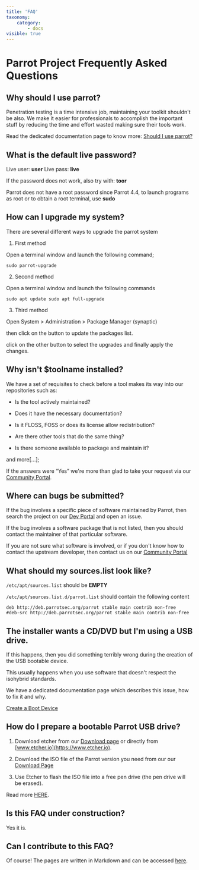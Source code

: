 ```yaml
---
title: 'FAQ'
taxonomy:
    category:
        - docs
visible: true
---
```


# Parrot Project Frequently Asked Questions

## Why should I use parrot?

Penetration testing is a time intensive job, maintaining your toolkit shouldn't 
be also. We make it easier for professionals to accomplish the important stuff 
by reducing the time and effort wasted making sure their tools work.

Read the dedicated documentation page to know more:
[Should I use parrot?](https://www.parrotsec.org/docs/intro/should-i-use-parrot/)



## What is the default live password?

Live user: **user**
Live pass: **live**

If the password does not work, also try with: **toor**

Parrot does not have a root password since Parrot 4.4, to launch programs as root or to obtain a root terminal, use **sudo**



## How can I upgrade my system?

There are several different ways to upgrade the parrot system

1) First method

Open a terminal window and launch the following command;

`sudo parrot-upgrade`

2) Second method

Open a terminal window and launch the following commands

`sudo apt update
sudo apt full-upgrade
`

3) Third method

Open System > Administration > Package Manager (synaptic)

then click on the button to update the packages list.

click on the other button to select the upgrades and finally apply the changes.



## Why isn't $toolname installed?

We have a set of requisites to check before a tool makes its way into our repositories such as:

- Is the tool actively maintained?

- Does it have the necessary documentation?

- Is it FLOSS, FOSS or does its license allow redistribution?

- Are there other tools that do the same thing?

- Is there someone available to package and maintain it?


and more[...];


If the answers were “Yes” we're more than glad to take your request via our [Community Portal](https://community.parrotsec.org/c/development).



## Where can bugs be submitted?

If the bug involves a specific piece of software maintained by Parrot, then search the project on our <html><a href="https://nest.parrotsec.org/" target="_blank" class="btn btn-primary">Dev Portal</a></html> and open an issue.

If the bug involves a software package that is not listed, then you should contact the maintainer of that particular software.

If you are not sure what software is involved, or if you don't know how to contact the upstream developer, then contact us on our [Community Portal](https://community.parrotsec.org/)

## What should my sources.list look like?

`/etc/apt/sources.list` should be **EMPTY**

`/etc/apt/sources.list.d/parrot.list` should contain the following content

```
deb http://deb.parrotsec.org/parrot stable main contrib non-free
#deb-src http://deb.parrotsec.org/parrot stable main contrib non-free
```


## The installer wants a CD/DVD but I'm using a USB drive.

If this happens, then you did something terribly wrong during the creation of the USB bootable device.

This usually happens when you use software that doesn't respect the isohybrid standards.

We have a dedicated documentation page which describes this issue, how to fix it and why.

[Create a Boot Device](getting-started/create-boot-device)

## How do I prepare a bootable Parrot USB drive?

1) Download etcher from our [Download page](https://www.parrotsec.org/download.php) or directly from [www.etcher.io](https://www.etcher.io).

2) Download the ISO file of the Parrot version you need from our our [Download Page](https://www.parrotsec.org/download.php)

3) Use Etcher to flash the ISO file into a free pen drive (the pen drive will be erased).

Read more [HERE](https://www.parrotsec.org/docs/getting-started/create-boot-device).

## Is this FAQ under construction?

Yes it is.

## Can I contribute to this FAQ?

Of course! The pages are written in Markdown and can be accessed [here](https://nest.parrotsec.org/parrot-organization/documentation/blob/master/docs/faq.md).